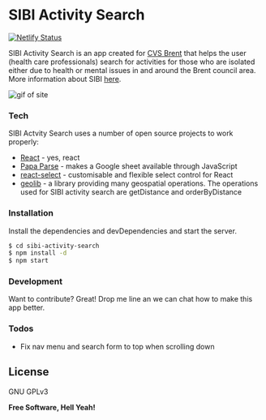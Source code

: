 # SIBI Activity Search

[![Netlify Status](https://api.netlify.com/api/v1/badges/9db13346-550e-46a3-b5b8-4fc76dface7e/deploy-status)](https://app.netlify.com/sites/gracious-neumann-c75389/deploys)

SIBI Activity Search is an app created for [CVS Brent] that helps the user (health care professionals) search for activities for those who are isolated either due to health or mental issues in and around the Brent council area. More information about SIBI [here].

![gif of site](https://media.giphy.com/media/fvHJ6GxD0hOPnHwPs3/giphy.gif)

### Tech

SIBI Actvity Search uses a number of open source projects to work properly:

* [React] - yes, react
* [Papa Parse] - makes a Google sheet available through JavaScript
* [react-select] - customisable and flexible select control for React
* [geolib] - a library providing many geospatial operations. The operations used for SIBI activity search are getDistance and orderByDistance

### Installation

Install the dependencies and devDependencies and start the server.

```sh
$ cd sibi-activity-search
$ npm install -d
$ npm start
```

### Development

Want to contribute? Great! Drop me line an we can chat how to make this app better.

### Todos

* Fix nav menu and search form to top when scrolling down

License
----

GNU GPLv3


**Free Software, Hell Yeah!**

[//]: # (These are reference links used in the body of this note and get stripped out when the markdown processor does its job. There is no need to format nicely because it shouldn't be seen. Thanks SO - http://stackoverflow.com/questions/4823468/store-comments-in-markdown-syntax)

[here]: <https://www.cvsbrent.org.uk/services/social-involvement-in-brent-initiative/>
[CVS Brent]: <https://www.cvsbrent.org.uk/about/>
[React]: <https://reactjs.org/>
[Papa Parse]: <https://github.com/mholt/PapaParse>
[react-select]: <https://github.com/JedWatson/react-select>
[geolib]: <https://www.npmjs.com/package/geolib>


